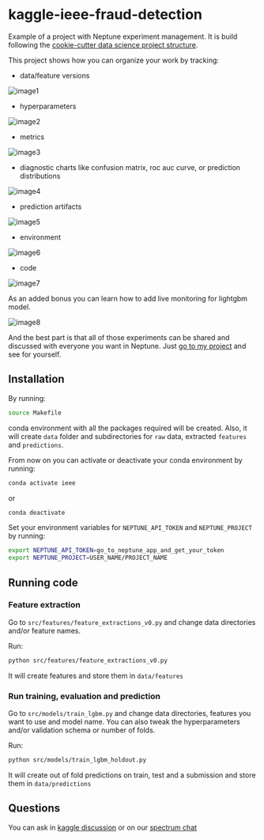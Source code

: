 # kaggle-ieee-fraud-detection
Example of a project with Neptune experiment management.
It is build following the [cookie-cutter data science project structure](https://github.com/drivendata/cookiecutter-data-science).

This project shows how you can organize your work by tracking:
- data/feature versions

![image1](https://gist.githubusercontent.com/jakubczakon/f754769a39ea6b8fa9728ede49b9165c/raw/d0c079a7076c2292d38ab78cfa0947bdfc4d35b5/kaggle_properties.png)

- hyperparameters

![image2](https://gist.githubusercontent.com/jakubczakon/f754769a39ea6b8fa9728ede49b9165c/raw/d0c079a7076c2292d38ab78cfa0947bdfc4d35b5/kaggle_parameters.png)

- metrics

![image3](https://gist.githubusercontent.com/jakubczakon/f754769a39ea6b8fa9728ede49b9165c/raw/d0c079a7076c2292d38ab78cfa0947bdfc4d35b5/kaggle_metrics.png)

- diagnostic charts like confusion matrix, roc auc curve, or prediction distributions 

![image4](https://gist.githubusercontent.com/jakubczakon/f754769a39ea6b8fa9728ede49b9165c/raw/d0c079a7076c2292d38ab78cfa0947bdfc4d35b5/kaggle_images.png)

- prediction artifacts 

![image5](https://gist.githubusercontent.com/jakubczakon/f754769a39ea6b8fa9728ede49b9165c/raw/d0c079a7076c2292d38ab78cfa0947bdfc4d35b5/kaggle_artifacts.png)

- environment

![image6](https://gist.githubusercontent.com/jakubczakon/f754769a39ea6b8fa9728ede49b9165c/raw/d0c079a7076c2292d38ab78cfa0947bdfc4d35b5/kaggle_environment.png)

- code

![image7](https://gist.githubusercontent.com/jakubczakon/f754769a39ea6b8fa9728ede49b9165c/raw/d0c079a7076c2292d38ab78cfa0947bdfc4d35b5/kaggle_code.png)

As an added bonus you can learn how to add live monitoring for lightgbm model.

![image8](https://gist.githubusercontent.com/jakubczakon/f754769a39ea6b8fa9728ede49b9165c/raw/d0c079a7076c2292d38ab78cfa0947bdfc4d35b5/kaggle_charts.png)

And the best part is that all of those experiments can be shared and discussed with everyone you want in Neptune.
Just [go to my project](https://ui.neptune.ai/jakub-czakon/ieee-fraud-detection/experiments) and see for yourself. 

## Installation
By running:

```bash
source Makefile
```

conda environment with all the packages required will be created. 
Also, it will create `data` folder and subdirectories for `raw` data, extracted `features` and `predictions`.

From now on you can activate or deactivate your conda environment by running:

```bash
conda activate ieee
```

or

```bash
conda deactivate 
```

Set your environment variables for `NEPTUNE_API_TOKEN` and `NEPTUNE_PROJECT` by running:

```bash
export NEPTUNE_API_TOKEN=go_to_neptune_app_and_get_your_token
export NEPTUNE_PROJECT=USER_NAME/PROJECT_NAME
```

## Running code

### Feature extraction
Go to `src/features/feature_extractions_v0.py` and change data directories and/or feature names.

Run:
```bash
python src/features/feature_extractions_v0.py
```

It will create features and store them in `data/features`

### Run training, evaluation and prediction
Go to `src/models/train_lgbm.py` and change data directories, features you want to use and model name.
You can also tweak the hyperparameters and/or validation schema or number of folds.

Run:
```bash
python src/models/train_lgbm_holdout.py
```

It will create out of fold predictions on train, test and a submission and store them in `data/predictions`

## Questions
You can ask in [kaggle discussion]() or on our [spectrum chat](https://spectrum.chat/neptune-community?tab=posts)


